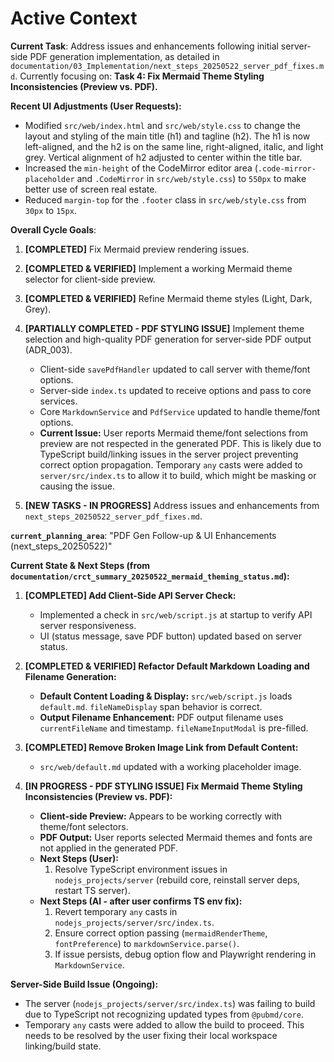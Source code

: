 # Active Context

**Current Task**: Address issues and enhancements following initial server-side PDF generation implementation, as detailed in `documentation/03_Implementation/next_steps_20250522_server_pdf_fixes.md`.
Currently focusing on: **Task 4: Fix Mermaid Theme Styling Inconsistencies (Preview vs. PDF).**

**Recent UI Adjustments (User Requests):**
*   Modified `src/web/index.html` and `src/web/style.css` to change the layout and styling of the main title (h1) and tagline (h2). The h1 is now left-aligned, and the h2 is on the same line, right-aligned, italic, and light grey. Vertical alignment of h2 adjusted to center within the title bar.
*   Increased the `min-height` of the CodeMirror editor area (`.code-mirror-placeholder` and `.CodeMirror` in `src/web/style.css`) to `550px` to make better use of screen real estate.
*   Reduced `margin-top` for the `.footer` class in `src/web/style.css` from `30px` to `15px`.

**Overall Cycle Goals**:
1.  **[COMPLETED]** Fix Mermaid preview rendering issues.
2.  **[COMPLETED & VERIFIED]** Implement a working Mermaid theme selector for client-side preview.
3.  **[COMPLETED & VERIFIED]** Refine Mermaid theme styles (Light, Dark, Grey).
4.  **[PARTIALLY COMPLETED - PDF STYLING ISSUE]** Implement theme selection and high-quality PDF generation for server-side PDF output (ADR_003).
    *   Client-side `savePdfHandler` updated to call server with theme/font options.
    *   Server-side `index.ts` updated to receive options and pass to core services.
    *   Core `MarkdownService` and `PdfService` updated to handle theme/font options.
    *   **Current Issue:** User reports Mermaid theme/font selections from preview are not respected in the generated PDF. This is likely due to TypeScript build/linking issues in the server project preventing correct option propagation. Temporary `any` casts were added to `server/src/index.ts` to allow it to build, which might be masking or causing the issue.

5.  **[NEW TASKS - IN PROGRESS]** Address issues and enhancements from `next_steps_20250522_server_pdf_fixes.md`.

**`current_planning_area`**: "PDF Gen Follow-up & UI Enhancements (next_steps_20250522)"

**Current State & Next Steps (from `documentation/crct_summary_20250522_mermaid_theming_status.md`):**

1.  **[COMPLETED] Add Client-Side API Server Check:**
    *   Implemented a check in `src/web/script.js` at startup to verify API server responsiveness.
    *   UI (status message, save PDF button) updated based on server status.

2.  **[COMPLETED & VERIFIED] Refactor Default Markdown Loading and Filename Generation:**
    *   **Default Content Loading & Display:** `src/web/script.js` loads `default.md`. `fileNameDisplay` span behavior is correct.
    *   **Output Filename Enhancement:** PDF output filename uses `currentFileName` and timestamp. `fileNameInputModal` is pre-filled.

3.  **[COMPLETED] Remove Broken Image Link from Default Content:**
    *   `src/web/default.md` updated with a working placeholder image.

4.  **[IN PROGRESS - PDF STYLING ISSUE] Fix Mermaid Theme Styling Inconsistencies (Preview vs. PDF):**
    *   **Client-side Preview:** Appears to be working correctly with theme/font selectors.
    *   **PDF Output:** User reports selected Mermaid themes and fonts are not applied in the generated PDF.
    *   **Next Steps (User):**
        1.  Resolve TypeScript environment issues in `nodejs_projects/server` (rebuild core, reinstall server deps, restart TS server).
    *   **Next Steps (AI - after user confirms TS env fix):**
        1.  Revert temporary `any` casts in `nodejs_projects/server/src/index.ts`.
        2.  Ensure correct option passing (`mermaidRenderTheme`, `fontPreference`) to `markdownService.parse()`.
        3.  If issue persists, debug option flow and Playwright rendering in `MarkdownService`.

**Server-Side Build Issue (Ongoing):**
*   The server (`nodejs_projects/server/src/index.ts`) was failing to build due to TypeScript not recognizing updated types from `@pubmd/core`.
*   Temporary `any` casts were added to allow the build to proceed. This needs to be resolved by the user fixing their local workspace linking/build state.